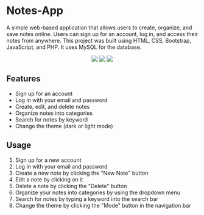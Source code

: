# Notes-App

A simple web-based application that allows users to create, organize, and save notes online. Users can sign up for an account, log in, and access their notes from anywhere.
This project was built using HTML, CSS, Bootstrap, JavaScript, and PHP. It uses MySQL for the database.

<p align="center">
 <img src="https://github.com/dakshgodara2001/notes-application/blob/main/Screen%20Shot%201.png">
 <img src="https://github.com/dakshgodara2001/notes-application/blob/main/Screen%20Shot%202.png">
 <img src="https://github.com/dakshgodara2001/notes-application/blob/main/Screen%20Shot%203.png">
</p>

## Features
- Sign up for an account
- Log in with your email and password
- Create, edit, and delete notes
- Organize notes into categories
- Search for notes by keyword
- Change the theme (dark or light mode)

## Usage
1. Sign up for a new account
2. Log in with your email and password
3. Create a new note by clicking the "New Note" button
4. Edit a note by clicking on it
5. Delete a note by clicking the "Delete" button
6. Organize your notes into categories by using the dropdown menu
7. Search for notes by typing a keyword into the search bar
8. Change the theme by clicking the "Mode" button in the navigation bar

